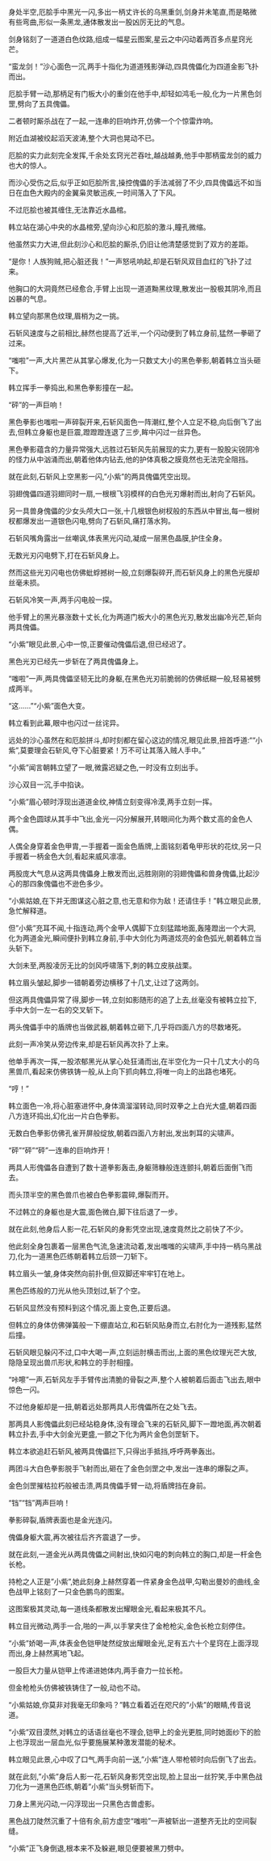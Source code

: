 
身处半空,厄脍手中黑光一闪,多出一柄丈许长的乌黑重剑,剑身并未笔直,而是略微有些弯曲,形似一条黑龙,通体散发出一股凶厉无比的气息。

剑身铭刻了一道道白色纹路,组成一幅星云图案,星云之中闪动着两百多点星窍光芒。

“蛮龙剑！”沙心面色一沉,两手十指化为道道残影弹动,四具傀儡化为四道金影飞扑而出。

厄脍手臂一动,那柄足有门板大小的重剑在他手中,却轻如鸿毛一般,化为一片黑色剑罡,劈向了五具傀儡。

二者顿时厮杀战在了一起,一连串的巨响炸开,仿佛一个个惊雷炸响。

附近血湖被绞起滔天波涛,整个大洞也晃动不已。

厄脍的实力此刻完全发挥,千余处玄窍光芒吞吐,越战越勇,他手中那柄蛮龙剑的威力也大的惊人。

而沙心受伤之后,似乎正如厄脍所言,操控傀儡的手法减弱了不少,四具傀儡远不如当日在血色大殿内的金翼枭灵敏迅疾,一时间落入了下风。

不过厄脍也被其缠住,无法靠近水晶棺。

韩立站在湖心中央的水晶棺旁,望向沙心和厄脍的激斗,瞳孔微缩。

他虽然实力大进,但此刻沙心和厄脍的厮杀,仍旧让他清楚感觉到了双方的差距。

“是你！人族狗贼,把心脏还我！”一声怒吼响起,却是石斩风双目血红的飞扑了过来。

他胸口的大洞竟然已经愈合,手臂上出现一道道黝黑纹理,散发出一股极其阴冷,而且凶暴的气息。

韩立望向那黑色纹理,眉梢为之一挑。

石斩风速度与之前相比,赫然也提高了近半,一个闪动便到了韩立身前,猛然一拳砸了过来。

“嗤啦”一声,大片黑芒从其掌心爆发,化为一只数丈大小的黑色拳影,朝着韩立当头砸下。

韩立挥手一拳捣出,和黑色拳影撞在一起。

“砰”的一声巨响！

黑色拳影也嗤啦一声碎裂开来,石斩风面色一阵潮红,整个人立足不稳,向后倒飞了出去,但韩立身躯也是巨震,蹬蹬蹬连退了三步,眸中闪过一丝异色。

黑色拳影蕴含的力量异常强大,远胜过石斩风先前展现的实力,更有一股股尖锐阴冷的怪力从中汹涌而出,朝着他体内钻去,他的护体真极之膜竟然也无法完全阻挡。

就在此刻,石斩风上空黑影一闪,”小紫”的两具傀儡凭空出现。

羽翅傀儡四道羽翅同时一扇,一根根飞羽模样的白色光刃爆射而出,射向了石斩风。

另一具兽身傀儡的少女头颅大口一张,十几根银色树杈般的东西从中冒出,每一根树杈都爆发出一道银色闪电,劈向了石斩风,痛打落水狗。

石斩风嘴角露出一丝嘲讽,体表黑光闪动,凝成一层黑色晶膜,护住全身。

无数光刃闪电劈下,打在石斩风身上。

然而这些光刃闪电也仿佛蚍蜉撼树一般,立刻爆裂碎开,而石斩风身上的黑色光膜却丝毫未损。

石斩风冷笑一声,两手闪电般一探。

他手臂上的黑光暴涨数十丈长,化为两道门板大小的黑色光刃,散发出幽冷光芒,斩向两具傀儡。

“小紫”眼见此景,心中一惊,正要催动傀儡后退,但已经迟了。

黑色光刃已经先一步斩在了两具傀儡身上。

“嗤啦”一声,两具傀儡坚韧无比的身躯,在黑色光刃前脆弱的仿佛纸糊一般,轻易被劈成两半。

“这……”“小紫”面色大变。

韩立看到此幕,眼中也闪过一丝诧异。

远处的沙心虽然在和厄脍拼斗,却时刻都在留心这边的情况,眼见此景,扭首呼道:““小紫”,莫要理会石斩风,夺下心脏要紧！万不可让其落入贼人手中。”

“小紫”闻言朝韩立望了一眼,微露迟疑之色,一时没有立刻出手。

沙心双目一沉,手中掐诀。

“小紫”眉心顿时浮现出道道金纹,神情立刻变得冷漠,两手立刻一挥。

两个金色圆球从其手中飞出,金光一闪分解展开,转眼间化为两个数丈高的金色人偶。

人偶全身穿着金色甲胄,一手握着一面金色盾牌,上面铭刻着龟甲形状的花纹,另一只手握着一柄金色大剑,看起来威风凛凛。

两股庞大气息从这两具傀儡身上散发而出,远胜刚刚的羽翅傀儡和兽身傀儡,比起沙心的那四象傀儡也不逊色多少。

“小紫姑娘,在下并无图谋这心脏之意,也无意和你为敌！还请住手！”韩立眼见此景,急忙解释道。

但”小紫”充耳不闻,十指连动,两个金甲人偶脚下立刻猛踏地面,轰隆蹬出一个大洞,化为两道金光,瞬间便扑到韩立身前,手中大剑化为两道炫亮的金色弧光,朝着韩立当头斩下。

大剑未至,两股凌厉无比的剑风呼啸落下,刺的韩立皮肤战栗。

韩立眉头皱起,脚步一错朝着旁边横移了十几丈,让过了这两剑。

但这两具傀儡异常了得,脚步一转,立刻如影随形的追了上去,丝毫没有被韩立拉下,手中大剑一左一右的交叉斩下。

两头傀儡手中的盾牌也当做武器,朝着韩立砸下,几乎将四面八方的尽数堵死。

此刻一声冷笑从旁边传来,却是石斩风再次扑了上来。

他单手再次一挥,一股浓郁黑光从掌心处狂涌而出,在半空化为一只十几丈大小的乌黑兽爪,看起来仿佛铁铸一般,从上向下抓向韩立,将唯一向上的出路也堵死。

“哼！”

韩立面色一冷,将心脏塞进怀中,身体滴溜溜转动,同时双拳之上白光大盛,朝着四面八方连环捣出,幻化出一片白色拳影。

无数白色拳影仿佛孔雀开屏般绽放,朝着四面八方射出,发出刺耳的尖啸声。

“砰”“砰”“砰”一连串的巨响炸开！

两具人形傀儡各自遭到了数十道拳影轰击,身躯筛糠般连连颤抖,朝着后面倒飞而去。

而头顶半空的黑色兽爪也被白色拳影震碎,爆裂而开。

不过韩立的身躯也是大震,面色微白,脚下往后退了一步。

就在此刻,他身后人影一花,石斩风的身影凭空出现,速度竟然比之前快了不少。

他此刻全身包裹着一层黑色气流,急速流动着,发出嗤嗤的尖啸声,手中持一柄乌黑战刀,化为一道黑色匹练朝着韩立后颈一刀斩下。

韩立眉头一皱,身体突然向前扑倒,但双脚还牢牢钉在地上。

黑色匹练般的刀光从他头顶划过,斩了个空。

石斩风显然没有预料到这个情况,面上变色,正要后退。

但韩立的身体仿佛弹簧般一下绷直站立,和石斩风贴身而立,右肘化为一道残影,猛然后撞。

石斩风眼见躲闪不过,口中大喝一声,立刻运肘横击而出,上面的黑色纹理光芒大放,隐隐呈现出兽爪形状,和韩立的手肘相撞。

“咔嚓”一声,石斩风左手手臂传出清脆的骨裂之声,整个人被朝着后面击飞出去,眼中惊色一闪。

不过他身躯却是一扭,朝着远处那两具人形傀儡所在之处飞去。

那两具人影傀儡此刻已经站稳身体,没有理会飞来的石斩风,脚下一蹬地面,再次朝着韩立扑去,手中大剑金光更盛,一颤之下化为两片金色剑罡斩下。

韩立本欲追赶石斩风,被两具傀儡拦下,只得出手抵挡,呼呼两拳轰出。

两团斗大白色拳影脱手飞射而出,砸在了金色剑罡之中,发出一连串的爆裂之声。

金色剑罡摧枯拉朽般被击溃,两具傀儡手臂一动,将盾牌挡在身前。

“铛”“铛”两声巨响！

拳影碎裂,盾牌表面也是金光连闪。

傀儡身躯大震,再次被往后齐齐震退了一步。

就在此刻,一道金光从两具傀儡之间射出,快如闪电的刺向韩立的胸口,却是一杆金色长枪。

持枪之人正是”小紫”,她此刻身上赫然穿着一件紧身金色战甲,勾勒出曼妙的曲线,金色战甲上铭刻了一只金色鹏鸟的图案。

这图案极其灵动,每一道线条都散发出耀眼金光,看起来极其不凡。

韩立目光微动,两手一合,啪的一声,以手掌夹住了金枪枪尖,金色长枪立刻停住。

“小紫”娇喝一声,体表金色铠甲陡然绽放出耀眼金光,足有五六十个星窍在上面浮现而出,身上赫然离地飞起。

一股巨大力量从铠甲上传递进她体内,两手奋力一拉长枪。

但金枪枪头仿佛被铁铸住了一般,动也不动。

“小紫姑娘,你莫非对我毫无印象吗？”韩立看着近在咫尺的”小紫”的眼睛,传音说道。

“小紫”双目漠然,对韩立的话语丝毫也不理会,铠甲上的金光更胜,同时她面纱下的脸上也浮现出一层血光,似乎要施展某种激发潜能的秘术。

韩立眼见此景,心中叹了口气,两手向前一送,”小紫”连人带枪顿时向后倒飞了出去。

就在此刻,”小紫”身后人影一花,石斩风身影凭空出现,脸上显出一丝狞笑,手中黑色战刀化为一道黑色匹练,朝着”小紫”当头劈斩而下。

刀身上黑光闪动,一闪浮现出一只黑色古兽虚影。

黑色战刀陡然沉重了十倍有余,前方虚空“嗤啦”一声被斩出一道整齐无比的空间裂缝。

“小紫”正飞身倒退,根本来不及躲避,眼见便要被黑刀劈中。
